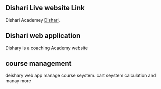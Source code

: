 ## Dishari Live website Link

Dishari Academey [Dishari](https://github.com/facebook/create-react-app).

## Dishari web application

Dishary is a coaching Academy website
## course management 
deishary web app manage course seystem. cart seystem calculation and manay more
